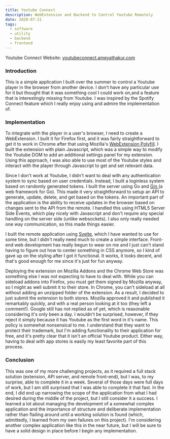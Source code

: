 ```yaml
---
title: Youtube Connect
description: WebExtension and Backend to Control Youtube Remotely
date: 2020-07-21
tags:
  - software
  - utility
  - backend
  - frontend
---
```

Youtube Connect Website: [youtubeconnect.ameyathakur.com](youtubeconnect.ameyathakur.com)

### Introduction

This is a simple application I built over the summer to control a Youtube player in the browser from another device. I don't have any particular use for it but thought that it was something cool I could work on,and a feature that is interestingly missing from Youtube. I was inspired by the Spotify Connect feature which I really enjoy using and admire the implementation of. 

### Implementation

To integrate with the player in a user's browser, I need to create a WebExtension. I built it for Firefox first, and it was fairly straightforward to get it to work in Chrome after that using Mozilla's [WebExtension Polyfill](https://github.com/mozilla/webextension-polyfill). I built the extension with plain Javascript, which was a simple way to modify the Youtube DOM to add an additional settings panel for my extension. Using this approach, I was also able to use most of the Youtube styles and interact with the player through Javascript to get and set relevant data. 

Since I don't work at Youtube, I didn't want to deal with any authentication system to sync based on user credentials. Instead, I built a loginless system based on randomly generated tokens. I built the server using Go and [Gin ](https://github.com/gin-gonic/gin)(a web framework for Go). This made it very straightforward to setup an API to generate, update, delete, and get based on the tokens. An important part of the application is the ability to receive updates in the browser based on changes sent to the API from the remote. I handled this using HTML5 Server Side Events, which play nicely with Javascript and don't require any special handling on the server side (unlike websockets). I also only really needed one way communication, so this made things easier. 

I built the remote application using [Svelte](https://svelte.dev/), which I have wanted to use for some time, but I didn't really need much to create a simple interface. Front-end web development has really begun to wear on me and I just can't stand having to figure out how to center something in CSS anymore, so I kind of gave up on the styling after I got it functional. It works, it looks decent, and that's good enough for me since it's just for fun anyway. 

Deploying the extension on Mozilla Addons and the Chrome Web Store was something else I was not expecting to have to deal with. While you can sideload addons into Firefox, you must get them signed by Mozilla anyway, so I might as well submit it to their store. In Chrome, you can't sideload at all without adding an unzipped folder of the extension. As a result, I decided to just submit the extension to both stores. Mozilla approved it and published it remarkably quickly, and with a real person looking at it too (they left a comment!). Google still has not replied as of yet, which is reasonable considering it's only been a day. I wouldn't be surprised, however, if they reject it simply because it has Youtube as the first word in it's name. This policy is somewhat nonsensical to me. I understand that they want to protect their trademark, but I'm adding functionality to their application for free, and it's pretty clear that it isn't an official Youtube product. Either way, having to deal with app stores is easily my least favorite part of this process.

### Conclusion

This was one of my more challenging projects, as it required a full stack solution (extension, API server, and remote front-end), but I was, to my surprise, able to complete it in a week. Several of those days were full days of work, but I am still surprised that I was able to complete it that fast. In the end, I did end up narrowing the scope of the application from what I had desired during the middle of the project, but I still consider it a success. I learned a lot about managing the development of a somewhat complex application and the importance of structure and deliberate implementation rather than flailing around until a working solution is found (which, admittedly, I learned from my own failures on this project). I'm considering another complex application like this in the near future, but I will be sure to have a solid design in place before I begin any implementation.